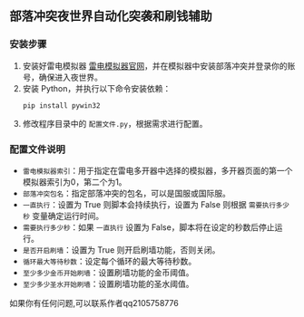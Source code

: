 ## 部落冲突夜世界自动化突袭和刷钱辅助

### 安装步骤
1. 安装好雷电模拟器 [雷电模拟器官网](https://www.ldmnq.com/)，并在模拟器中安装部落冲突并登录你的账号，确保进入夜世界。
2. 安装 Python，并执行以下命令安装依赖：
    ```
    pip install pywin32
    ```
3. 修改程序目录中的 `配置文件.py`，根据需求进行配置。

### 配置文件说明
- `雷电模拟器索引`：用于指定在雷电多开器中选择的模拟器，多开器页面的第一个模拟器索引为0，第二个为1。
- `部落冲突包名`：指定部落冲突的包名，可以是国服或国际服。
- `一直执行`：设置为 True 则脚本会持续执行，设置为 False 则根据 `需要执行多少秒` 变量确定运行时间。
- `需要执行多少秒`：如果 `一直执行` 设置为 False，脚本将在设定的秒数后停止运行。
- `是否开启刷墙`：设置为 True 则开启刷墙功能，否则关闭。
- `循环最大等待秒数`：设定每个循环的最大等待秒数。
- `至少多少金币开始刷墙`：设置刷墙功能的金币阈值。
- `至少多少圣水开始刷墙`：设置刷墙功能的圣水阈值。

如果你有任何问题,可以联系作者qq2105758776
